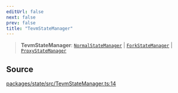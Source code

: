 ```yaml
---
editUrl: false
next: false
prev: false
title: "TevmStateManager"
---
```


> **TevmStateManager**: [`NormalStateManager`](/reference/classes/normalstatemanager/) \| [`ForkStateManager`](/reference/classes/forkstatemanager/) \| [`ProxyStateManager`](/reference/classes/proxystatemanager/)

## Source

[packages/state/src/TevmStateManager.ts:14](https://github.com/evmts/tevm-monorepo/blob/main/packages/state/src/TevmStateManager.ts#L14)

